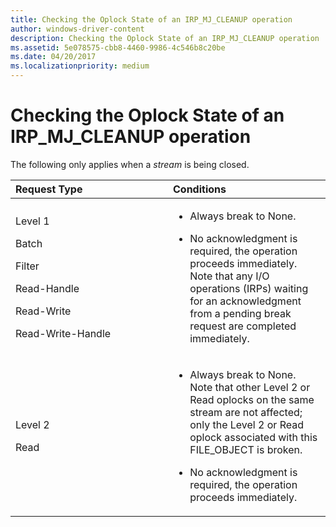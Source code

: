 ```yaml
---
title: Checking the Oplock State of an IRP_MJ_CLEANUP operation
author: windows-driver-content
description: Checking the Oplock State of an IRP_MJ_CLEANUP operation
ms.assetid: 5e078575-cbb8-4460-9986-4c546b8c20be
ms.date: 04/20/2017
ms.localizationpriority: medium
---
```


# Checking the Oplock State of an IRP_MJ_CLEANUP operation


The following only applies when a *stream* is being closed.

<table>
<colgroup>
<col width="50%" />
<col width="50%" />
</colgroup>
<thead>
<tr class="header">
<th align="left">Request Type</th>
<th align="left">Conditions</th>
</tr>
</thead>
<tbody>
<tr class="odd">
<td align="left"><p>Level 1</p>
<p>Batch</p>
<p>Filter</p>
<p>Read-Handle</p>
<p>Read-Write</p>
<p>Read-Write-Handle</p></td>
<td align="left"><ul>
<li><p>Always break to None.</p></li>
<li><p>No acknowledgment is required, the operation proceeds immediately. Note that any I/O operations (IRPs) waiting for an acknowledgment from a pending break request are completed immediately.</p></li>
</ul></td>
</tr>
<tr class="even">
<td align="left"><p>Level 2</p>
<p>Read</p></td>
<td align="left"><ul>
<li><p>Always break to None. Note that other Level 2 or Read oplocks on the same stream are not affected; only the Level 2 or Read oplock associated with this FILE_OBJECT is broken.</p></li>
<li><p>No acknowledgment is required, the operation proceeds immediately.</p></li>
</ul></td>
</tr>
</tbody>
</table>

 

 

 




